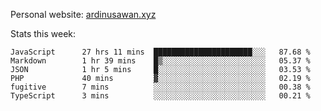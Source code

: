 Personal website: [ardinusawan.xyz](https://ardinusawan.xyz)

Stats this week:
<!--START_SECTION:waka-->

```text
JavaScript      27 hrs 11 mins  ██████████████████████░░░   87.68 %
Markdown        1 hr 39 mins    █▒░░░░░░░░░░░░░░░░░░░░░░░   05.37 %
JSON            1 hr 5 mins     █░░░░░░░░░░░░░░░░░░░░░░░░   03.53 %
PHP             40 mins         ▓░░░░░░░░░░░░░░░░░░░░░░░░   02.19 %
fugitive        7 mins          ░░░░░░░░░░░░░░░░░░░░░░░░░   00.38 %
TypeScript      3 mins          ░░░░░░░░░░░░░░░░░░░░░░░░░   00.21 %
```

<!--END_SECTION:waka-->
